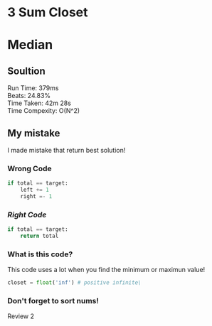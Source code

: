 3 Sum Closet
=========
# Median
## Soultion
Run Time: 379ms        
Beats: 24.83%        
Time Taken: 42m 28s        
Time Compexity: O(N^2)   

## My mistake
I made mistake that return best solution!    
### **Wrong Code**  
```python
if total == target:
    left += 1
    right =- 1
```
### *Right Code*
``` python
if total == target:
    return total
```

### What is this code?
This code uses a lot when you find the minimum or maximun value!  
``` python
closet = float('inf') # positive infinite\
```

### Don't forget to sort nums!  

Review 2

